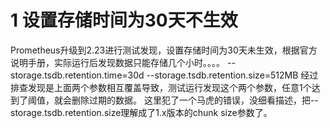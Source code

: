 



# 1 设置存储时间为30天不生效 


Prometheus升级到2.23进行测试发现，设置存储时间为30天未生效，根据官方说明手册，实际运行后发现数据只能存储几个小时。。。。
--storage.tsdb.retention.time=30d
--storage.tsdb.retention.size=512MB
经过排查发现是上面两个参数相互覆盖导致，测试运行发现这个两个参数，任意1个达到了阈值，就会删除过期的数据。
这里犯了一个马虎的错误，没细看描述，把--storage.tsdb.retention.size理解成了1.x版本的chunk size参数了。



